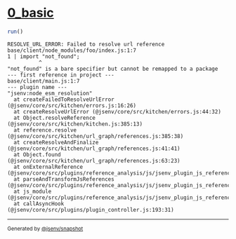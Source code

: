 # [0_basic](../../node_module_not_found_build.test.mjs#L15)

```js
run()
```

```console
RESOLVE_URL_ERROR: Failed to resolve url reference
base/client/node_modules/foo/index.js:1:7
1 | import "not_found";
          ^
"not_found" is a bare specifier but cannot be remapped to a package
--- first reference in project ---
base/client/main.js:1:7
--- plugin name ---
"jsenv:node_esm_resolution"
  at createFailedToResolveUrlError (@jsenv/core/src/kitchen/errors.js:16:26)
  at createResolveUrlError (@jsenv/core/src/kitchen/errors.js:44:32)
  at Object.resolveReference (@jsenv/core/src/kitchen/kitchen.js:385:13)
  at reference.resolve (@jsenv/core/src/kitchen/url_graph/references.js:385:38)
  at createResolveAndFinalize (@jsenv/core/src/kitchen/url_graph/references.js:41:41)
  at Object.found (@jsenv/core/src/kitchen/url_graph/references.js:63:23)
  at onExternalReference (@jsenv/core/src/plugins/reference_analysis/js/jsenv_plugin_js_reference_analysis.js:130:44)
  at parseAndTransformJsReferences (@jsenv/core/src/plugins/reference_analysis/js/jsenv_plugin_js_reference_analysis.js:183:7)
  at js_module (@jsenv/core/src/plugins/reference_analysis/js/jsenv_plugin_js_reference_analysis.js:24:18)
  at callAsyncHook (@jsenv/core/src/plugins/plugin_controller.js:193:31)
```

---

<sub>
  Generated by <a href="https://github.com/jsenv/core/tree/main/packages/tooling/snapshot">@jsenv/snapshot</a>
</sub>
